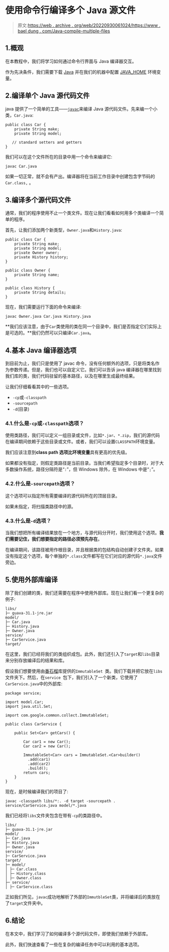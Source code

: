 # 使用命令行编译多个 Java 源文件

> 原文:[https://web . archive . org/web/20220930061024/https://www . bael dung . com/Java-compile-multiple-files](https://web.archive.org/web/20220930061024/https://www.baeldung.com/java-compile-multiple-files)

## 1.概观

在本教程中，我们将学习如何通过命令行界面与 Java 编译器交互。

作为先决条件，我们需要下载 [Java](/web/20221208143832/https://www.baeldung.com/java-check-is-installed) 并在我们的机器中配置 [JAVA_HOME](https://web.archive.org/web/20221208143832/https://baeldung.com/maven-java-home-jdk-jre) 环境变量。

## 2.**编译单个 Java 源代码文件**

java 提供了一个简单的工具——[`javac`](/web/20221208143832/https://www.baeldung.com/javac)来编译 Java 源代码文件。先来编一个小类，`Car.java`:

```
public class Car {
    private String make;
    private String model;

   // standard setters and getters
} 
```

我们可以在这个文件所在的目录中用一个命令来编译它:

```
javac Car.java
```

如果一切正常，就不会有产出。编译器将在当前工作目录中创建包含字节码的`Car.class,` 。

## 3.编译多个源代码文件

通常，我们的程序使用不止一个类文件。现在让我们看看如何用多个类编译一个简单的程序。

首先，让我们添加两个新类型，`Owner.java`和`History.java`:

```
public class Car {
    private String make;
    private String model;
    private Owner owner;
    private History history;
} 
```

```
public class Owner {
    private String name;
} 
```

```
public class History {
    private String details;
} 
```

现在，我们需要运行下面的命令来编译:

```
javac Owner.java Car.java History.java
```

**我们应该注意，由于`Car`类使用的类在同一个目录中，我们是否指定它们实际上是可选的。**我们仍然可以只编译`Car.java`。

## 4.基本 Java 编译器选项

到目前为止，我们只是使用了 javac 命令，没有任何额外的选项，只是将类名作为参数传递。但是，我们也可以自定义它。我们可以告诉 java 编译器在哪里找到我们库的类，我们代码驻留的基本路径，以及在哪里生成最终结果。

让我们仔细看看其中的一些选项。

*   `-cp`或`-classpath`
*   `-sourcepath`
*   `-d`(目录)

### 4.1.**什么是`-cp`或`-classpath`选项？**

使用类路径，我们可以定义一组目录或文件，比如`*.jar`、`*.zip`，我们的源代码在编译期间依赖于这些目录或文件。或者，我们可以设置`CLASSPATH`环境变量。

我们应该注意到**class path 选项比环境变量**具有更高的优先级。

如果都没有指定，则假定类路径是当前目录。当我们希望指定多个目录时，对于大多数操作系统，路径分隔符是“`:`”，但 Windows 除外，在 Windows 中是“`;`”。

### 4.2.什么是`-sourcepath`选项？

这个选项可以指定所有需要编译的源代码所在的顶层目录。

如果未指定，将扫描类路径中的源。

### 4.3.什么是`-d`选项？

当我们想把所有编译结果放在一个地方，与源代码分开时，我们使用这个选项。**我们需要记住，我们想要指定的路径必须预先存在**。

在编译期间，该路径被用作根目录，并且根据类的包结构自动创建子文件夹。如果没有指定这个选项，每个单独的`*.class`文件都写在它们对应的源代码`*.java`文件旁边。

## 5.使用外部库编译

除了我们创建的类，我们还需要在程序中使用外部库。现在让我们看一个更复杂的例子:

```
libs/
├─ guava-31.1-jre.jar
model/
├─ Car.java
├─ History.java
├─ Owner.java
service/
├─ CarService.java
target/
```

在这里，我们已经将我们的类组织成包。此外，我们还引入了`target`和`libs`目录来分别存放编译后的结果和库。

假设我们想要使用由[番石榴](https://web.archive.org/web/20221208143832/https://mvnrepository.com/artifact/com.google.guava/guava)库提供的`ImmutableSet `类。我们下载并把它放在`libs`文件夹下。然后，在`service `包下，我们引入了一个新类，它使用了`CarService.java`中的外部库:

```
package service;

import model.Car;
import java.util.Set;

import com.google.common.collect.ImmutableSet;

public class CarService {

    public Set<Car> getCars() {

        Car car1 = new Car();
        Car car2 = new Car();

        ImmutableSet<Car> cars = ImmutableSet.<Car>builder()
          .add(car1)
          .add(car2)
          .build();
        return cars;
    }
}
```

现在，是时候编译我们的项目了:

```
javac -classpath libs/*:. -d target -sourcepath . service/CarService.java model/*.java
```

我们已经将`libs`文件夹包含在带有`-cp`的类路径中。

```
libs/
├─ guava-31.1-jre.jar
model/
├─ Car.java
├─ History.java
├─ Owner.java
service/
├─ CarService.java
target/
├─ model/
│ ├─ Car.class
│ ├─ History.class
│ ├─ Owner.class
├─ service/
│ ├─ CarService.class
```

正如我们所见，`javac`成功地解析了外部的`ImmutbleSet`类，并将编译后的类放在了`target`文件夹中。

## 6.结论

在本文中，我们学习了如何编译多个源代码文件，即使我们依赖于外部库。

此外，我们快速查看了一些在复杂的编译任务中可以利用的基本选项。